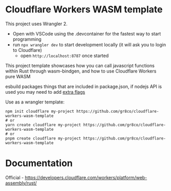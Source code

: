 # Cloudflare Workers WASM template

This project uses Wrangler 2.

- Open with VSCode using the .devcontainer for the fastest way to start programming
- run `npx wrangler dev` to start development locally (it will ask you to login to Cloudflare)
    - open `http://localhost:8787` once started

This project template showcases how you can call javascript functions within Rust through wasm-bindgen,
and how to use Cloudflare Workers pure WASM

esbuild packages things that are included in package.json, if nodejs API is used you may need to add [extra flags](https://developers.cloudflare.com/workers/wrangler/configuration/#node-compatibility)

Use as a wrangler template:
```console
npm init cloudflare my-project https://github.com/gr8co/cloudflare-workers-wasm-template
# or
yarn create cloudflare my-project https://github.com/gr8co/cloudflare-workers-wasm-template
# or
pnpm create cloudflare my-project https://github.com/gr8co/cloudflare-workers-wasm-template
```

# Documentation

Official - https://developers.cloudflare.com/workers/platform/web-assembly/rust/
